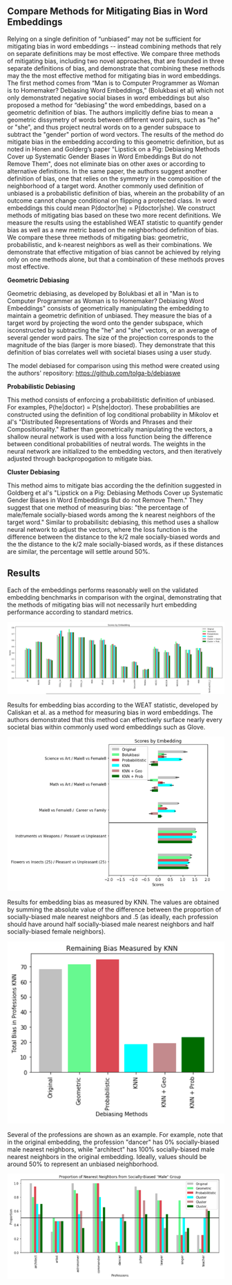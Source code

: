 ## Compare Methods for Mitigating Bias in Word Embeddings

Relying on a single definition of “unbiased” may not be sufficient for mitigating bias in word embeddings -- instead combining methods that rely on separate definitions may be most effective. We compare three methods of mitigating bias, including two novel approaches, that are founded in three separate definitions of bias, and demonstrate that combining these methods may the the most effective method for mitigating bias in word embeddings. The first method comes from  “Man is to Computer Programmer as Woman is to Homemaker? Debiasing Word Embeddings,” (Bolukbasi et al) which not only demonstrated negative social biases in word embeddings but also proposed a method for “debiasing” the word embeddings, based on a geometric definition of bias. The authors implicitly define bias to mean a geometric dissymetry of words between different word pairs, such as "he" or "she", and thus project neutral words on to a gender subspace to subtract the "gender" portion of word vectors. The results of the method do mitigate bias in the embedding according to this geometric definition, but as noted in Honen and Golderg’s paper "Lipstick on a Pig: Debiasing Methods Cover up Systematic Gender Biases in Word Embeddings But do not Remove Them", does not eliminate bias on other axes or according to alternative definitions. In the same paper, the authors suggest another definition of bias, one that relies on the symmetry in the composition of the neighborhood of a target word. Another commonly used definition of unbiased is a probabilistic definition of bias, wherein an the probability of an outcome cannot change conditional on flipping a protected class. In word embeddings this could mean P(doctor|he) = P(doctor|she). We construct methods of mitigating bias based on these two more recent definitions. We measure the results using the established WEAT statistic to quantify gender bias as well as a new metric based on the neighborhood definition of bias. We compare these three methods of mitigating bias: geometric, probabilistic, and k-nearest neighbors as well as their combinations. We demonstrate that effective mitigation of bias cannot be achieved by relying only on one methods alone, but that a combination of these methods proves most effective.

**Geometric Debiasing**

Geometric debiasing, as developed by Bolukbasi et all in "Man is to Computer Programmer as Woman is to Homemaker? Debiasing Word Embeddings" consists of geometrically manipulating the embedding to maintain a geometric definition of unbiased. They measure the bias of a target word by projecting the word onto the gender subspace, which isconstructed by subtracting the "he" and "she" vectors, or an average of several gender word pairs. The size of the projection corresponds to the magnitude of the bias (larger is more biased). They demonstrate that this definition of bias correlates well with societal biases using a user study.

The model debiased for comparison using this method were created using the authors' repository:
https://github.com/tolga-b/debiaswe

**Probabilistic Debiasing**

This method consists of enforcing a probabilitistic definition of unbiased. For examples, P(he|doctor) = P(she|doctor). These probabilities are constructed using the definition of log conditional probability in Mikolov et al's "Distributed Representations of Words and Phrases and their Compositionality." Rather than geometrically manipulating the vectors, a shallow neural network is used with a loss function being the difference between conditional probabilities of neutral words. The weights in the neural network are initialized to the embedding vectors, and then iteratively adjusted through backpropogation to mitigate bias.

**Cluster Debiasing**

This method aims to mitigate bias according the the definition suggested in Goldberg et al's "Lipstick on a Pig:
Debiasing Methods Cover up Systematic Gender Biases in Word Embeddings But do not Remove Them." They suggest that one method of measuring bias: "the percentage of male/female socially-biased words among the k nearest neighbors of the target word." Similar to probabilisitc debiasing, this method uses a shallow neural network to adjust the vectors, where the loss function is the difference between the distance to the k/2 male socially-biased words and the the distance to the k/2 male socially-biased words, as if these distances are similar, the percentage will settle around 50%. 

## Results

Each of the embeddings performs reasonably well on the validated embedding benchmarks in comparison with the orginal, demonstrating that the methods of mitigating bias will not necessarily hurt embedding performance according to standard metrics.

![Benchmarks](https://github.com/hljames/mitigate-embedding-bias/blob/master/resources/benchmarks.png)


Results for embedding bias according to the WEAT statistic, developed by Caliskan et al. as a method for measuring bias in word embeddings. The authors demonstrated that this method can effectively surface nearly every societal bias within commonly used word embeddings such as Glove.

![WEAT](https://github.com/hljames/mitigate-embedding-bias/blob/master/resources/weat_scores.png)

Results for embedding bias as measured by KNN. The values are obtained by summing the absolute value of the difference between the proportion of socially-biased male nearest neighbors and .5 (as ideally, each profession should have around half socially-biased male nearest neighbors and half socially-biased female neighbors).

![KNN](https://github.com/hljames/mitigate-embedding-bias/blob/master/resources/knn_scores.png)

Several of the professions are shown as an example. For example, note that in the original embedding, the profession "dancer" has 0% socially-biased male nearest neighbors, while "architect" has 100% socially-biased male nearest neighbors in the original embedding. Ideally, values should be around 50% to represent an unbiased neighborhood.


![KNN](https://github.com/hljames/mitigate-embedding-bias/blob/master/resources/profession_examples.png)
